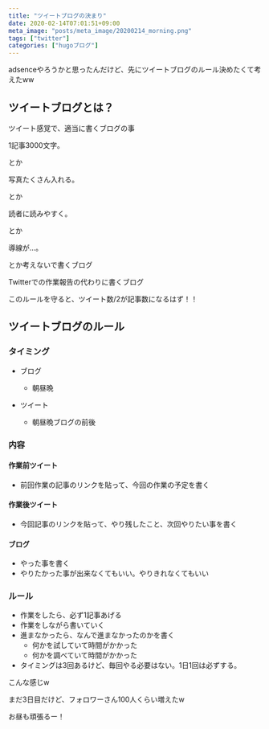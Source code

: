```yaml
---
title: "ツイートブログの決まり"
date: 2020-02-14T07:01:51+09:00
meta_image: "posts/meta_image/20200214_morning.png"
tags: ["twitter"]
categories: ["hugoブログ"]
---
```


adsenceやろうかと思ったんだけど、先にツイートブログのルール決めたくて考えたww

## ツイートブログとは？

ツイート感覚で、適当に書くブログの事

1記事3000文字。

とか

写真たくさん入れる。

とか

読者に読みやすく。

とか

導線が…。

とか考えないで書くブログ

Twitterでの作業報告の代わりに書くブログ

このルールを守ると、ツイート数/2が記事数になるはず！！

## ツイートブログのルール

### タイミング

* ブログ
  * 朝昼晩

* ツイート
  * 朝昼晩ブログの前後

### 内容

#### 作業前ツイート

* 前回作業の記事のリンクを貼って、今回の作業の予定を書く

#### 作業後ツイート

* 今回記事のリンクを貼って、やり残したこと、次回やりたい事を書く

#### ブログ
* やった事を書く
* やりたかった事が出来なくてもいい。やりきれなくてもいい

### ルール

* 作業をしたら、必ず1記事あげる
* 作業をしながら書いていく
* 進まなかったら、なんで進まなかったのかを書く
  * 何かを試していて時間がかかった
  * 何かを調べていて時間がかかった
* タイミングは3回あるけど、毎回やる必要はない。1日1回は必ずする。

こんな感じw

まだ3日目だけど、フォロワーさん100人くらい増えたw

お昼も頑張るー！